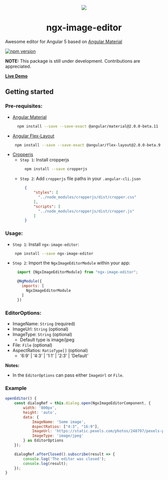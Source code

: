 



<p align="center">
  <img  style="text-align: center;" src="https://github.com/Centroida/ngx-image-editor/raw/master/assets/editor.png">
  <h1 align="center">ngx-image-editor</h1>
</p>


Awesome editor for Angular 5 based on [Angular Material](https://github.com/angular/material2)

[![npm version](https://badge.fury.io/js/ngx-image-editor.svg)](https://badge.fury.io/js/ngx-image-editor)

**NOTE:** This package is still under development. Contributions are appreciated.

**[Live Demo](https://ngx-image-editor.firebaseapp.com/)**

## Getting started

### Pre-requisites:

  - [Angular Material](https://material.angular.io/)
    ```bash
      npm install --save --save-exact @angular/material@2.0.0-beta.11
     ```
  - [Angular Flex-Layout](https://github.com/angular/flex-layout)
     ```bash
      npm install --save --save-exact @angular/flex-layout@2.0.0-beta.9
    ```
  - [Cropperjs](https://github.com/fengyuanchen/cropper)
    - `Step 1`: Install cropperjs
      ```bash
        npm install --save cropperjs
      ```
    - `Step 2`: Add `cropperjs` file paths in your `.angular-cli.json`
      ```json
        {
            "styles": [
              "../node_modules/cropperjs/dist/cropper.css"
            ],
            "scripts": [
              "../node_modules/cropperjs/dist/cropper.js"
            ]
        }
      ```

### Usage:
  - `Step 1`: Install `ngx-image-editor`:
    ```bash
     npm install --save ngx-image-editor
    ```
  - `Step 2`: Import the `NgxImageEditorModule` within your app:
    ```js
      import {NgxImageEditorModule} from "ngx-image-editor";

      @NgModule({
        imports: [
          NgxImageEditorModule
        ]
      })
    ```
### EditorOptions:
  - ImageName: `String` (required)
  - ImageUrl: `String`  (optional)
  - ImageType: `String` (optional)
    - Default type is image/jpeg
  - File: `File` (optional)
  - AspectRatios: `RatioType[]` (optional)
    - '6:9' | '4:3' | '1:1' | '2:3' | 'Default'

**Notes:**
- In the `EditorOptions` can pass either `ImageUrl` or `File`.


### Example
```js
openEditor() {
    const dialogRef = this.dialog.open(NgxImageEditorComponent, {
        width: '800px',
        height: 'auto',
        data: {
            ImageName: 'Some image',
            AspectRatios: ["4:3", "16:9"],
            ImageUrl: 'https://static.pexels.com/photos/248797/pexels-photo-248797.jpeg',
            ImageType: 'image/jpeg'
        } as EditorOptions
    });

    dialogRef.afterClosed().subscribe(result => {
        console.log('The editor was closed');
        console.log(result);
    });
}
```